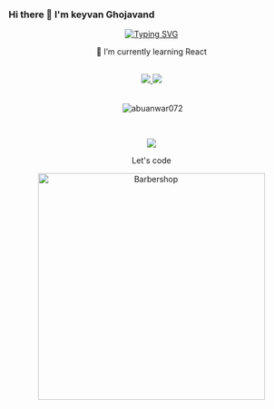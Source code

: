 ### Hi there 👋 I'm keyvan Ghojavand

<!--
**keyvan-qjd/keyvan-qjd** is a ✨ _special_ ✨ repository because its `README.md` (this file) appears on your GitHub profile.

Here are some ideas to get you started:

- 🔭 I’m currently working on ...
- 🌱 I’m currently learning ...
- 👯 I’m looking to collaborate on ...
- 🤔 I’m looking for help with ...
- 💬 Ask me about ...
- 📫 How to reach me: ...
- 😄 Pronouns: ...
- ⚡ Fun fact: ...
-->
<p align="center">
<a href="https://github.com/keyvan-qjd">
    <img src="https://readme-typing-svg.demolab.com?font=Firacode&size=24&duration=3000&pause=500&color=AE87FF&multiline=true&center=true&vCenter=true&width=265&height=124&lines=Keyvan+Ghojavand;Front-End;Mobile;Developer" alt="Typing SVG" />
</a>

<div align="center">

 🌱 I’m currently learning React

<div/>

<br/>

<div align="center">
    <a href="https://github.com/keyvan-qjd"></a> 

<a href="mailto:keyvanoogh@gmail.com">
    <img src="https://img.shields.io/badge/-Email-red?style=flat-square&logo=gmail&logoColor=white">
</a>
<a href="https://t.me/reallkeyvan">
    <img src="https://img.shields.io/badge/Contact-blue?style=flat-square&logo=telegram">
</a> 
</div>

<br/>
<div align="center">
    <p>&nbsp;<img align="center" src="https://github-readme-stats.vercel.app/api?username=keyvan-qjd&show_icons=true" alt="abuanwar072" /></p>
</div>

<br>
</p>

<a href="https://github.com/keyvan-qjd">
    <p align = "center">
        <img src="https://skillicons.dev/icons?i=xd,figma,github,vscode,linkedin,postman,git,js,linux,mysql,html,css,py,sass,bootstrap,java,dart,flutter,kotlin,react,photoshop&perline=8">
    </p>

   
</a>

<div align="center">
<p>Let's code</p>
<p  align="center">
<img  src="https://cdn.dribbble.com/users/730703/screenshots/6581243/avento.gif"  width="400" alt="Barbershop">
</p>    
</div>
